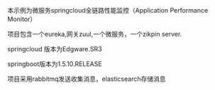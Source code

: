 本示例为微服务springcloud全链路性能监控（Application Performance Monitor）

项目包含一个eureka,网关zuul,一个微服务，一个zikpin server.

springcloud 版本为Edgware.SR3

springboot版本为1.5.10.RELEASE

项目采用rabbitmq发送收集消息，elasticsearch存储消息